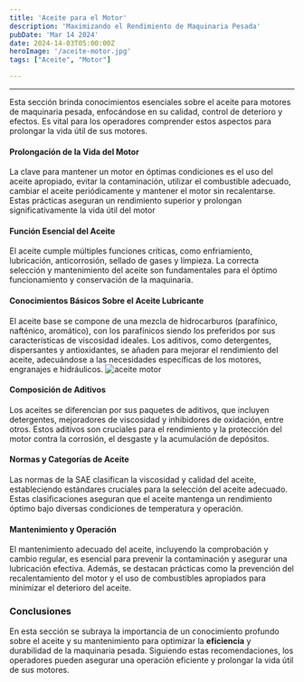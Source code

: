 ```yaml
---
title: 'Aceite para el Motor'
description: 'Maximizando el Rendimiento de Maquinaria Pesada'
pubDate: 'Mar 14 2024'
date: 2024-14-03T05:00:00Z
heroImage: '/aceite-motor.jpg'
tags: ["Aceite", "Motor"]

---
```

---
Esta sección brinda conocimientos esenciales sobre el aceite para motores de maquinaria pesada, enfocándose en su calidad, control de deterioro y efectos. Es vital para los operadores comprender estos aspectos para prolongar la vida útil de sus motores.

#### Prolongación de la Vida del Motor

La clave para mantener un motor en óptimas condiciones es el uso del aceite apropiado, evitar la contaminación, utilizar el combustible adecuado, cambiar el aceite periódicamente y mantener el motor sin recalentarse. Estas prácticas aseguran un rendimiento superior y prolongan significativamente la vida útil del motor

#### Función Esencial del Aceite

El aceite cumple múltiples funciones críticas, como enfriamiento, lubricación, anticorrosión, sellado de gases y limpieza. La correcta selección y mantenimiento del aceite son fundamentales para el óptimo funcionamiento y conservación de la maquinaria.

#### Conocimientos Básicos Sobre el Aceite Lubricante

El aceite base se compone de una mezcla de hidrocarburos (parafínico, nafténico, aromático), con los parafínicos siendo los preferidos por sus características de viscosidad ideales. Los aditivos, como detergentes, dispersantes y antioxidantes, se añaden para mejorar el rendimiento del aceite, adecuándose a las necesidades específicas de los motores, engranajes e hidráulicos.
![aceite motor](/aceite-motor-02.jpg)

#### Composición de Aditivos

Los aceites se diferencian por sus paquetes de aditivos, que incluyen detergentes, mejoradores de viscosidad y inhibidores de oxidación, entre otros. Estos aditivos son cruciales para el rendimiento y la protección del motor contra la corrosión, el desgaste y la acumulación de depósitos.

#### Normas y Categorías de Aceite

Las normas de la SAE clasifican la viscosidad y calidad del aceite, estableciendo estándares cruciales para la selección del aceite adecuado. Estas clasificaciones aseguran que el aceite mantenga un rendimiento óptimo bajo diversas condiciones de temperatura y operación.

#### Mantenimiento y Operación

El mantenimiento adecuado del aceite, incluyendo la comprobación y cambio regular, es esencial para prevenir la contaminación y asegurar una lubricación efectiva. Además, se destacan prácticas como la prevención del recalentamiento del motor y el uso de combustibles apropiados para minimizar el deterioro del aceite.

### Conclusiones

En esta sección se subraya la importancia de un conocimiento profundo sobre el aceite y su mantenimiento para optimizar la **eficiencia** y durabilidad de la maquinaria pesada. Siguiendo estas recomendaciones, los operadores pueden asegurar una operación eficiente y prolongar la vida útil de sus motores.